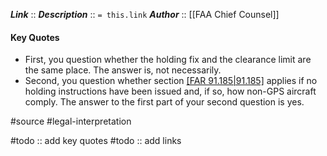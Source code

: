 ***Link***      :: 
***Description***      :: `= this.link`
***Author*** :: [[FAA Chief Counsel]]

#### Key Quotes
* First, you question whether the holding fix and the clearance limit are the same place. The answer is, not necessarily.
* Second, you question whether section [[FAR 91.185|91.185]](c) applies if no holding instructions have been issued and, if so, how non-GPS aircraft comply. The answer to the first part of your second question is yes.

#source #legal-interpretation 

#todo :: add key quotes
#todo :: add links
